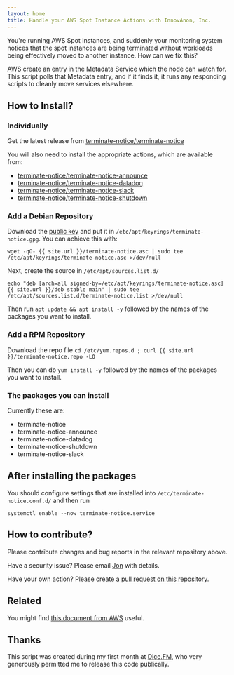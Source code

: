 ```yaml
---
layout: home
title: Handle your AWS Spot Instance Actions with InnovAnon, Inc.
---
```

You're running AWS Spot Instances, and suddenly your monitoring system notices
that the spot instances are being terminated without workloads being
effectively moved to another instance. How can we fix this?

AWS create an entry in the Metadata Service which the node can watch for. This
script polls that Metadata entry, and if it finds it, it runs any responding
scripts to cleanly move services elsewhere.

## How to Install?

### Individually

Get the latest release from [terminate-notice/terminate-notice](
https://github.com/terminate-notice/terminate-notice/releases/latest)

You will also need to install the appropriate actions, which are available from:

* [terminate-notice/terminate-notice-announce](
https://github.com/terminate-notice/terminate-notice-announce/releases/latest)
* [terminate-notice/terminate-notice-datadog](
https://github.com/terminate-notice/terminate-notice-datadog/releases/latest)
* [terminate-notice/terminate-notice-slack](
https://github.com/terminate-notice/terminate-notice-slack/releases/latest)
* [terminate-notice/terminate-notice-shutdown](
https://github.com/terminate-notice/terminate-notice-shutdown/releases/latest)

### Add a Debian Repository

Download the [public key](terminate-notice.gpg) and put it in
`/etc/apt/keyrings/terminate-notice.gpg`. You can achieve this with:

```
wget -qO- {{ site.url }}/terminate-notice.asc | sudo tee /etc/apt/keyrings/terminate-notice.asc >/dev/null
```

Next, create the source in `/etc/apt/sources.list.d/`

```
echo "deb [arch=all signed-by=/etc/apt/keyrings/terminate-notice.asc] {{ site.url }}/deb stable main" | sudo tee /etc/apt/sources.list.d/terminate-notice.list >/dev/null
```

Then run `apt update && apt install -y` followed by the names of the packages you want to install.

### Add a RPM Repository

Download the repo file `cd /etc/yum.repos.d ; curl {{ site.url }}/terminate-notice.repo -LO`

Then you can do `yum install -y` followed by the names of the packages you want to install.

### The packages you can install

Currently these are:

* terminate-notice
* terminate-notice-announce
* terminate-notice-datadog
* terminate-notice-shutdown
* terminate-notice-slack

## After installing the packages

You should configure settings that are installed into `/etc/terminate-notice.conf.d/` and then run

```
systemctl enable --now terminate-notice.service
```

## How to contribute?

Please contribute changes and bug reports in the relevant repository above.

Have a security issue? Please email [Jon](mailto:jon@sprig.gs) with details.

Have your own action? Please create a 
[pull request on this repository](https://github.com/terminate-notice/terminate-notice.github.io/pulls).

## Related

You might find [this document from AWS](https://docs.aws.amazon.com/AWSEC2/latest/UserGuide/spot-instance-termination-notices.html) useful.

## Thanks

This script was created during my first month at [Dice.FM](https://dice.fm),
who very generously permitted me to release this code publically.
